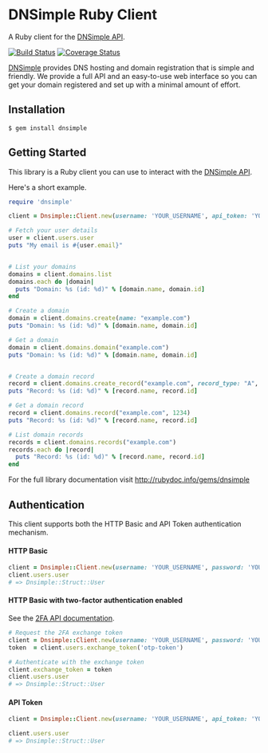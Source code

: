 # DNSimple Ruby Client

A Ruby client for the [DNSimple API](http://developer.dnsimple.com/).

[![Build Status](https://travis-ci.org/aetrion/dnsimple-ruby.svg?branch=master)](https://travis-ci.org/aetrion/dnsimple-ruby)
[![Coverage Status](https://img.shields.io/coveralls/aetrion/dnsimple-ruby.svg)](https://coveralls.io/r/aetrion/dnsimple-ruby?branch=master)

[DNSimple](https://dnsimple.com/) provides DNS hosting and domain registration that is simple and friendly.
We provide a full API and an easy-to-use web interface so you can get your domain registered and set up with a minimal amount of effort.


## Installation

```
$ gem install dnsimple
```


## Getting Started

This library is a Ruby client you can use to interact with the [DNSimple API](http://developer.dnsimple.com/). 

Here's a short example.

```ruby
require 'dnsimple'

client = Dnsimple::Client.new(username: 'YOUR_USERNAME', api_token: 'YOUR_TOKEN')

# Fetch your user details
user = client.users.user
puts "My email is #{user.email}"


# List your domains
domains = client.domains.list
domains.each do |domain|
  puts "Domain: %s (id: %d)" % [domain.name, domain.id]
end

# Create a domain
domain = client.domains.create(name: "example.com")
puts "Domain: %s (id: %d)" % [domain.name, domain.id]

# Get a domain
domain = client.domains.domain("example.com")
puts "Domain: %s (id: %d)" % [domain.name, domain.id]


# Create a domain record
record = client.domains.create_record("example.com", record_type: "A", name: "www", content: "127.0.0.1")
puts "Record: %s (id: %d)" % [record.name, record.id]

# Get a domain record
record = client.domains.record("example.com", 1234)
puts "Record: %s (id: %d)" % [record.name, record.id]

# List domain records
records = client.domains.records("example.com")
records.each do |record|
  puts "Record: %s (id: %d)" % [record.name, record.id]
end
```

For the full library documentation visit http://rubydoc.info/gems/dnsimple


## Authentication

This client supports both the HTTP Basic and API Token authentication mechanism.

#### HTTP Basic

```ruby
client = Dnsimple::Client.new(username: 'YOUR_USERNAME', password: 'YOUR_PASSWORD')
client.users.user
# => Dnsimple::Struct::User
```

#### HTTP Basic with two-factor authentication enabled

See the [2FA API documentation](http://developer.dnsimple.com/authentication/#twofa).

```ruby
# Request the 2FA exchange token
client = Dnsimple::Client.new(username: 'YOUR_USERNAME', password: 'YOUR_PASSWORD')
token  = client.users.exchange_token('otp-token')

# Authenticate with the exchange token
client.exchange_token = token
client.users.user
# => Dnsimple::Struct::User
```

#### API Token

```ruby
client = Dnsimple::Client.new(username: 'YOUR_USERNAME', api_token: 'YOUR_TOKEN')

client.users.user
# => Dnsimple::Struct::User
```
